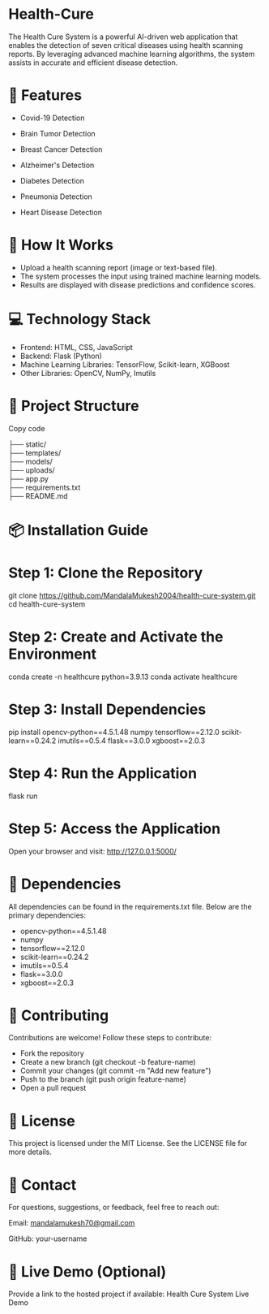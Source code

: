 # Health-Cure
The Health Cure System is a powerful AI-driven web application that enables the detection of seven critical diseases using health scanning reports. By leveraging advanced machine learning algorithms, the system assists in accurate and efficient disease detection.

# 🌟 Features

- Covid-19 Detection

- Brain Tumor Detection

- Breast Cancer Detection

- Alzheimer's Detection

- Diabetes Detection

- Pneumonia Detection

- Heart Disease Detection

# 🚀 How It Works

- Upload a health scanning report (image or text-based file).
- The system processes the input using trained machine learning models.
- Results are displayed with disease predictions and confidence scores.

# 💻 Technology Stack

- Frontend: HTML, CSS, JavaScript
- Backend: Flask (Python)
- Machine Learning Libraries: TensorFlow, Scikit-learn, XGBoost
- Other Libraries: OpenCV, NumPy, Imutils

# 📂 Project Structure

Copy code

├── static/                                             
├── templates/                                         
├── models/                                           
├── uploads/                                           
├── app.py                                            
├── requirements.txt                                  
├── README.md     

# 📦 Installation Guide
# Step 1: Clone the Repository
git clone https://github.com/MandalaMukesh2004/health-cure-system.git
cd health-cure-system
# Step 2: Create and Activate the Environment
conda create -n healthcure python=3.9.13
conda activate healthcure
# Step 3: Install Dependencies
pip install opencv-python==4.5.1.48 numpy tensorflow==2.12.0 scikit-learn==0.24.2 imutils==0.5.4 flask==3.0.0 xgboost==2.0.3
# Step 4: Run the Application
flask run
# Step 5: Access the Application
Open your browser and visit:
http://127.0.0.1:5000/

# 📘 Dependencies
All dependencies can be found in the requirements.txt file. Below are the primary dependencies:

- opencv-python==4.5.1.48
- numpy
- tensorflow==2.12.0
- scikit-learn==0.24.2
- imutils==0.5.4
- flask==3.0.0
- xgboost==2.0.3
# 🤝 Contributing
Contributions are welcome! Follow these steps to contribute:

- Fork the repository
- Create a new branch (git checkout -b feature-name)
- Commit your changes (git commit -m "Add new feature")
- Push to the branch (git push origin feature-name)
- Open a pull request
# 📜 License
This project is licensed under the MIT License. See the LICENSE file for more details.

# 📧 Contact
For questions, suggestions, or feedback, feel free to reach out:

Email: mandalamukesh70@gmail.com

GitHub: your-username
# 🔗 Live Demo (Optional)
Provide a link to the hosted project if available:
Health Cure System Live Demo

